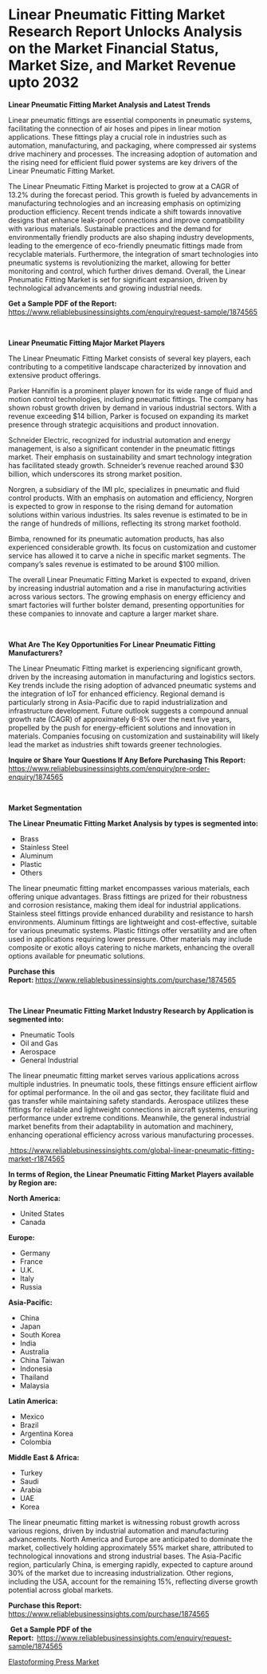<p><h1>Linear Pneumatic Fitting Market Research Report Unlocks Analysis on the Market Financial Status, Market Size, and Market Revenue upto 2032</h1></p><p><strong>Linear Pneumatic Fitting Market Analysis and Latest Trends</strong></p>
<p><p>Linear pneumatic fittings are essential components in pneumatic systems, facilitating the connection of air hoses and pipes in linear motion applications. These fittings play a crucial role in industries such as automation, manufacturing, and packaging, where compressed air systems drive machinery and processes. The increasing adoption of automation and the rising need for efficient fluid power systems are key drivers of the Linear Pneumatic Fitting Market.</p><p>The Linear Pneumatic Fitting Market is projected to grow at a CAGR of 13.2% during the forecast period. This growth is fueled by advancements in manufacturing technologies and an increasing emphasis on optimizing production efficiency. Recent trends indicate a shift towards innovative designs that enhance leak-proof connections and improve compatibility with various materials. Sustainable practices and the demand for environmentally friendly products are also shaping industry developments, leading to the emergence of eco-friendly pneumatic fittings made from recyclable materials. Furthermore, the integration of smart technologies into pneumatic systems is revolutionizing the market, allowing for better monitoring and control, which further drives demand. Overall, the Linear Pneumatic Fitting Market is set for significant expansion, driven by technological advancements and growing industrial needs.</p></p>
<p><strong>Get a Sample PDF of the Report:&nbsp;</strong> <a href="https://www.reliablebusinessinsights.com/enquiry/request-sample/1874565?utm_campaign=2734&utm_medium=2&utm_source=Github&utm_content=ia&utm_term=28022025&utm_id=linear-pneumatic-fitting">https://www.reliablebusinessinsights.com/enquiry/request-sample/1874565</a></p>
<p>&nbsp;</p>
<p><strong>Linear Pneumatic Fitting Major Market Players</strong></p>
<p><p>The Linear Pneumatic Fitting Market consists of several key players, each contributing to a competitive landscape characterized by innovation and extensive product offerings.</p><p>Parker Hannifin is a prominent player known for its wide range of fluid and motion control technologies, including pneumatic fittings. The company has shown robust growth driven by demand in various industrial sectors. With a revenue exceeding $14 billion, Parker is focused on expanding its market presence through strategic acquisitions and product innovation.</p><p>Schneider Electric, recognized for industrial automation and energy management, is also a significant contender in the pneumatic fittings market. Their emphasis on sustainability and smart technology integration has facilitated steady growth. Schneider’s revenue reached around $30 billion, which underscores its strong market position.</p><p>Norgren, a subsidiary of the IMI plc, specializes in pneumatic and fluid control products. With an emphasis on automation and efficiency, Norgren is expected to grow in response to the rising demand for automation solutions within various industries. Its sales revenue is estimated to be in the range of hundreds of millions, reflecting its strong market foothold.</p><p>Bimba, renowned for its pneumatic automation products, has also experienced considerable growth. Its focus on customization and customer service has allowed it to carve a niche in specific market segments. The company’s sales revenue is estimated to be around $100 million.</p><p>The overall Linear Pneumatic Fitting Market is expected to expand, driven by increasing industrial automation and a rise in manufacturing activities across various sectors. The growing emphasis on energy efficiency and smart factories will further bolster demand, presenting opportunities for these companies to innovate and capture a larger market share.</p></p>
<p>&nbsp;</p>
<p><strong>What Are The Key Opportunities For Linear Pneumatic Fitting Manufacturers?</strong></p>
<p><p>The Linear Pneumatic Fitting market is experiencing significant growth, driven by the increasing automation in manufacturing and logistics sectors. Key trends include the rising adoption of advanced pneumatic systems and the integration of IoT for enhanced efficiency. Regional demand is particularly strong in Asia-Pacific due to rapid industrialization and infrastructure development. Future outlook suggests a compound annual growth rate (CAGR) of approximately 6-8% over the next five years, propelled by the push for energy-efficient solutions and innovation in materials. Companies focusing on customization and sustainability will likely lead the market as industries shift towards greener technologies.</p></p>
<p><strong>Inquire or Share Your Questions If Any Before Purchasing This Report:</strong> <a href="https://www.reliablebusinessinsights.com/enquiry/pre-order-enquiry/1874565?utm_campaign=2734&utm_medium=2&utm_source=Github&utm_content=ia&utm_term=28022025&utm_id=linear-pneumatic-fitting">https://www.reliablebusinessinsights.com/enquiry/pre-order-enquiry/1874565</a></p>
<p>&nbsp;</p>
<p><strong>Market Segmentation</strong></p>
<p><strong>The Linear Pneumatic Fitting Market Analysis by types is segmented into:</strong></p>
<p><ul><li>Brass</li><li>Stainless Steel</li><li>Aluminum</li><li>Plastic</li><li>Others</li></ul></p>
<p><p>The linear pneumatic fitting market encompasses various materials, each offering unique advantages. Brass fittings are prized for their robustness and corrosion resistance, making them ideal for industrial applications. Stainless steel fittings provide enhanced durability and resistance to harsh environments. Aluminum fittings are lightweight and cost-effective, suitable for various pneumatic systems. Plastic fittings offer versatility and are often used in applications requiring lower pressure. Other materials may include composite or exotic alloys catering to niche markets, enhancing the overall options available for pneumatic solutions.</p></p>
<p><strong>Purchase this Report:&nbsp;</strong><a href="https://www.reliablebusinessinsights.com/purchase/1874565?utm_campaign=2734&utm_medium=2&utm_source=Github&utm_content=ia&utm_term=28022025&utm_id=linear-pneumatic-fitting">https://www.reliablebusinessinsights.com/purchase/1874565</a></p>
<p>&nbsp;</p>
<p><strong>The Linear Pneumatic Fitting Market Industry Research by Application is segmented into:</strong></p>
<p><ul><li>Pneumatic Tools</li><li>Oil and Gas</li><li>Aerospace</li><li>General Industrial</li></ul></p>
<p><p>The linear pneumatic fitting market serves various applications across multiple industries. In pneumatic tools, these fittings ensure efficient airflow for optimal performance. In the oil and gas sector, they facilitate fluid and gas transfer while maintaining safety standards. Aerospace utilizes these fittings for reliable and lightweight connections in aircraft systems, ensuring performance under extreme conditions. Meanwhile, the general industrial market benefits from their adaptability in automation and machinery, enhancing operational efficiency across various manufacturing processes.</p></p>
<p><a href="https://www.reliablebusinessinsights.com/global-linear-pneumatic-fitting-market-r1874565?utm_campaign=2734&utm_medium=2&utm_source=Github&utm_content=ia&utm_term=28022025&utm_id=linear-pneumatic-fitting">&nbsp;https://www.reliablebusinessinsights.com/global-linear-pneumatic-fitting-market-r1874565</a></p>
<p><strong>In terms of Region, the Linear Pneumatic Fitting Market Players available by Region are:</strong></p>
<p>
    <p> <strong> North America: </strong>
        <ul>
            <li>United States</li>
            <li>Canada</li>
        </ul>
        </p> 
    <p> <strong> Europe: </strong>
        <ul>
            <li>Germany</li>
            <li>France</li>
            <li>U.K.</li>
            <li>Italy</li>
            <li>Russia</li>
        </ul>
        </p> 
    <p> <strong> Asia-Pacific: </strong>
        <ul>
            <li>China</li>
            <li>Japan</li>
            <li>South Korea</li>
            <li>India</li>
            <li>Australia</li>
            <li>China Taiwan</li>
            <li>Indonesia</li>
            <li>Thailand</li>
            <li>Malaysia</li>
        </ul>
        </p> 
    <p> <strong> Latin America: </strong>
        <ul>
            <li>Mexico</li>
            <li>Brazil</li>
            <li>Argentina Korea</li>
            <li>Colombia</li>
        </ul>
        </p> 
    <p> <strong> Middle East & Africa: </strong>
        <ul>
            <li>Turkey</li>
            <li>Saudi</li>
            <li>Arabia</li>
            <li>UAE</li>
            <li>Korea</li>
        </ul>
    </p>
    </p>
<p><p>The linear pneumatic fitting market is witnessing robust growth across various regions, driven by industrial automation and manufacturing advancements. North America and Europe are anticipated to dominate the market, collectively holding approximately 55% market share, attributed to technological innovations and strong industrial bases. The Asia-Pacific region, particularly China, is emerging rapidly, expected to capture around 30% of the market due to increasing industrialization. Other regions, including the USA, account for the remaining 15%, reflecting diverse growth potential across global markets.</p></p>
<p><strong>Purchase this Report: </strong><a href="https://www.reliablebusinessinsights.com/purchase/1874565?utm_campaign=2734&utm_medium=2&utm_source=Github&utm_content=ia&utm_term=28022025&utm_id=linear-pneumatic-fitting">https://www.reliablebusinessinsights.com/purchase/1874565</a></p>
<p>&nbsp;<strong>Get a Sample PDF of the Report:&nbsp;&nbsp;</strong><a href="https://www.reliablebusinessinsights.com/enquiry/request-sample/1874565?utm_campaign=2734&utm_medium=2&utm_source=Github&utm_content=ia&utm_term=28022025&utm_id=linear-pneumatic-fitting">https://www.reliablebusinessinsights.com/enquiry/request-sample/1874565</a></p>
<p><strong></strong></p>
<p><p><a href="https://github.com/krulicfidura/Market-Research-Report-List-1/blob/main/elastoforming-press-market.md?utm_campaign=2734&utm_medium=2&utm_source=Github&utm_content=ia&utm_term=28022025&utm_id=linear-pneumatic-fitting">Elastoforming Press Market</a></p></p>